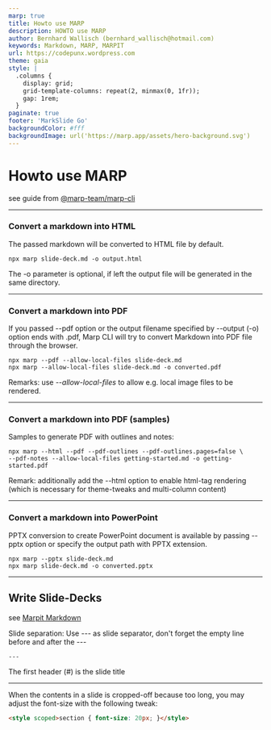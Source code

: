 ```yaml
---
marp: true
title: Howto use MARP
description: HOWTO use MARP
author: Bernhard Wallisch (bernhard_wallisch@hotmail.com)
keywords: Markdown, MARP, MARPIT
url: https://codepunx.wordpress.com
theme: gaia
style: |
  .columns {
    display: grid;
    grid-template-columns: repeat(2, minmax(0, 1fr));
    gap: 1rem;
  }
paginate: true
footer: 'MarkSlide Go'
backgroundColor: #fff
backgroundImage: url('https://marp.app/assets/hero-background.svg')
---
```

<!--
_paginate: skip
_footer: ''
_class : lead
-->
# Howto use MARP

see guide from [@marp-team/marp-cli](https://www.npmjs.com/package/@marp-team/marp-cli#basic-usage)

---
### Convert a markdown into HTML

The passed markdown will be converted to HTML file by default.

```shell
npx marp slide-deck.md -o output.html
```

The -o parameter is optional, if left the output file will be generated in the same directory.

---
### Convert a markdown into PDF

If you passed --pdf option or the output filename specified by --output (-o) option ends with .pdf, Marp CLI will try to convert Markdown into PDF file through the browser.

```shell
npx marp --pdf --allow-local-files slide-deck.md
npx marp --allow-local-files slide-deck.md -o converted.pdf
```

Remarks: use *--allow-local-files* to allow e.g. local image files to be rendered.

---
### Convert a markdown into PDF (samples)

Samples to generate PDF with outlines and notes:

```shell
npx marp --html --pdf --pdf-outlines --pdf-outlines.pages=false \
--pdf-notes --allow-local-files getting-started.md -o getting-started.pdf
```

Remark: additionally add the --html option to enable html-tag rendering (which is necessary for theme-tweaks and multi-column content)

---
### Convert a markdown into PowerPoint

PPTX conversion to create PowerPoint document is available by passing --pptx option or specify the output path with PPTX extension.

```shell
npx marp --pptx slide-deck.md
npx marp slide-deck.md -o converted.pptx
```

---
## Write Slide-Decks

see [Marpit Markdown](https://marpit.marp.app/markdown)

Slide separation:
Use *---* as slide separator, don't forget the empty line before and after the *---*
```shell
---
```
The first header (#) is the slide title

---

When the contents in a slide is cropped-off because too long, you may adjust the font-size with the following tweak:

```html
<style scoped>section { font-size: 20px; }</style>
```
